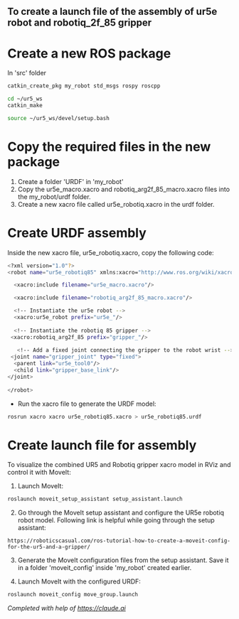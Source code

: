 ## To create a launch file of the assembly of ur5e robot and robotiq_2f_85 gripper

# Create a new ROS package
In 'src' folder

```bash
catkin_create_pkg my_robot std_msgs rospy roscpp
```

```bash
cd ~/ur5_ws
catkin_make
```


```bash
source ~/ur5_ws/devel/setup.bash
```

# Copy the required files in the new package
1. Create a folder 'URDF' in 'my_robot'
2. Copy the ur5e_macro.xacro and robotiq_arg2f_85_macro.xacro files into the my_robot/urdf folder.
3. Create a new xacro file called ur5e_robotiq.xacro in the urdf folder.

# Create URDF assembly
Inside the new xacro file, ur5e_robotiq.xacro, copy the following code:
```bash
<?xml version="1.0"?>
<robot name="ur5e_robotiq85" xmlns:xacro="http://www.ros.org/wiki/xacro">

  <xacro:include filename="ur5e_macro.xacro"/>

  <xacro:include filename="robotiq_arg2f_85_macro.xacro"/>

  <!-- Instantiate the ur5e robot -->
  <xacro:ur5e_robot prefix="ur5e_"/> 
  
  <!-- Instantiate the robotiq 85 gripper -->
 <xacro:robotiq_arg2f_85 prefix="gripper_"/>
 
   <!-- Add a fixed joint connecting the gripper to the robot wrist -->
 <joint name="gripper_joint" type="fixed">
  <parent link="ur5e_tool0"/>
  <child link="gripper_base_link"/>
</joint>
 
</robot>
```
<!--
1. Include the UR5e and Robotiq macro xacro files:
```bash
<robot name="ur5e_robotiq" xmlns:xacro="http://www.ros.org/wiki/xacro">

  <xacro:include filename="ur5e_macro.xacro"/>

  <xacro:include filename="robotiq_arg2f_85_macro.xacro"/>

</robot>
```
2. Instantiate the UR5e robot macro with appropriate prefix:
```bash
<xacro:ur5e_robot prefix="ur5e_"/>
```
3. Instantiate the Robotiq gripper macro with appropriate prefix:
```bash
<xacro:robotiq_arg2f_85 prefix="gripper_"/>
```
4. Add a fixed joint connecting the gripper to the robot's wrist:
```bash
<joint name="gripper_joint" type="fixed">
  <parent link="ur5e_tool0"/>
  <child link="gripper_base_link"/>
</joint>
```
-->
- Run the xacro file to generate the URDF model:
```bash
rosrun xacro xacro ur5e_robotiq85.xacro > ur5e_robotiq85.urdf
```

# Create launch file for assembly
To visualize the combined UR5 and Robotiq gripper xacro model in RViz and control it with MoveIt:
<!--1. Launch RViz and set the 'Global Options' > 'Fixed Frame' to 'base'.
-->
<!--3. In the 'Displays' panel, set the 'RobotModel' display and choose the generated URDF file as the robot description.
-->
1. Launch MoveIt:

```bash
roslaunch moveit_setup_assistant setup_assistant.launch
```

2. Go through the MoveIt setup assistant and configure the UR5e robotiq robot model.
Following link is helpful while going through the setup assistant:
```
https://roboticscasual.com/ros-tutorial-how-to-create-a-moveit-config-for-the-ur5-and-a-gripper/
```

3. Generate the MoveIt configuration files from the setup assistant. Save it in a folder 'moveit_config' inside 'my_robot' created earlier.

4. Launch MoveIt with the configured URDF:

```bash
roslaunch moveit_config move_group.launch
```



*Completed with help of https://claude.ai*

